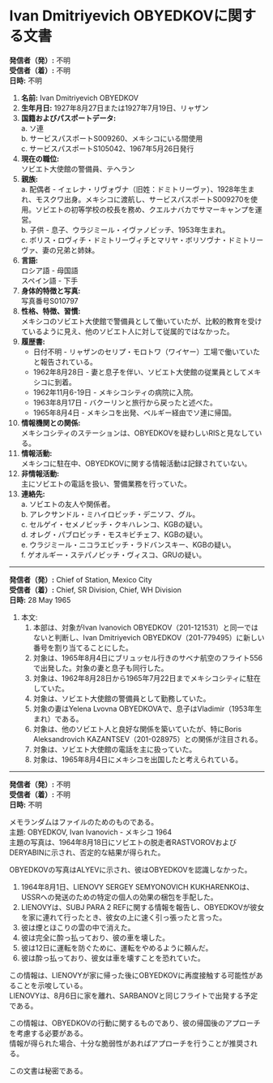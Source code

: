 # Ivan Dmitriyevich OBYEDKOVに関する文書

**発信者（発）:** 不明  
**受信者（着）:** 不明  
**日時:** 不明  

1. **名前:** Ivan Dmitriyevich OBYEDKOV  
2. **生年月日:** 1927年8月27日または1927年7月19日、リャザン  
3. **国籍およびパスポートデータ:**  
   a. ソ連  
   b. サービスパスポートS009260、メキシコにいる間使用  
   c. サービスパスポートS105042、1967年5月26日発行  
4. **現在の職位:**  
   ソビエト大使館の警備員、テヘラン  
5. **親族:**  
   a. 配偶者 - イェレナ・リヴォヴナ（旧姓：ドミトリーヴァ）、1928年生まれ、モスクワ出身。メキシコに渡航し、サービスパスポートS009270を使用。ソビエトの初等学校の校長を務め、クエルナバカでサマーキャンプを運営。  
   b. 子供 - 息子、ウラジミール・イヴァノビッチ、1953年生まれ。  
   c. ボリス・ロヴィチ・ドミトリーヴィチとマリヤ・ボリソヴナ・ドミトリーヴァ、妻の兄弟と姉妹。  
6. **言語:**  
   ロシア語 - 母国語  
   スペイン語 - 下手  
7. **身体的特徴と写真:**  
   写真番号S010797  
8. **性格、特徴、習慣:**  
   メキシコのソビエト大使館で警備員として働いていたが、比較的教育を受けているように見え、他のソビエト人に対して従属的ではなかった。  
9. **履歴書:**  
   - 日付不明 - リャザンのセリプ・モロトワ（ワイヤー）工場で働いていたと報告されている。  
   - 1962年8月28日 - 妻と息子を伴い、ソビエト大使館の従業員としてメキシコに到着。  
   - 1962年11月6-19日 - メキシコシティの病院に入院。  
   - 1963年8月17日 - バクーリンと旅行から戻ったと述べた。  
   - 1965年8月4日 - メキシコを出発、ベルギー経由でソ連に帰国。  
10. **情報機関との関係:**  
    メキシコシティのステーションは、OBYEDKOVを疑わしいRISと見なしている。  
11. **情報活動:**  
    メキシコに駐在中、OBYEDKOVに関する情報活動は記録されていない。  
12. **非情報活動:**  
    主にソビエトの電話を扱い、警備業務を行っていた。  
13. **連絡先:**  
    a. ソビエトの友人や関係者。  
    b. アレクサンドル・ミハイロビッチ・デニソフ、グル。  
    c. セルゲイ・セメノビッチ・クキハレンコ、KGBの疑い。  
    d. オレグ・パブロビッチ・モスキビチェフ、KGBの疑い。  
    e. ウラジミール・ニコラエビッチ・ラドバンスキー、KGBの疑い。  
    f. ゲオルギー・ステパノビッチ・ヴィスコ、GRUの疑い。  

---

**発信者（発）:** Chief of Station, Mexico City  
**受信者（着）:** Chief, SR Division, Chief, WH Division  
**日時:** 28 May 1965  

1. 本文:
   1. 本部は、対象がIvan Ivanovich OBYEDKOV（201-121531）と同一ではないと判断し、Ivan Dmitriyevich OBYEDKOV（201-779495）に新しい番号を割り当てることにした。
   2. 対象は、1965年8月4日にブリュッセル行きのサベナ航空のフライト556で出発した。対象の妻と息子も同行した。
   3. 対象は、1962年8月28日から1965年7月22日までメキシコシティに駐在していた。
   4. 対象は、ソビエト大使館の警備員として勤務していた。
   5. 対象の妻はYelena Lvovna OBYEDKOVAで、息子はVladimir（1953年生まれ）である。
   6. 対象は、他のソビエト人と良好な関係を築いていたが、特にBoris Aleksandrovich KAZANTSEV（201-028975）との関係が注目される。
   7. 対象は、ソビエト大使館の電話を主に扱っていた。
   8. 対象は、1965年8月4日にメキシコを出国したと考えられている。

---

**発信者（発）:** 不明  
**受信者（着）:** 不明  
**日時:** 不明  

メモランダムはファイルのためのものである。  
主題: OBYEDKOV, Ivan Ivanovich - メキシコ 1964  
主題の写真は、1964年8月18日にソビエトの脱走者RASTVOROVおよびDERYABINに示され、否定的な結果が得られた。  

OBYEDKOVの写真はALYEVに示され、彼はOBYEDKOVを認識しなかった。  

1. 1964年8月1日、LIENOVY SERGEY SEMYONOVICH KUKHARENKOは、USSRへの発送のための特定の個人の効果の梱包を手配した。  
2. LIENOVYは、SUBJ PARA 2 REFに関する情報を報告し、OBYEDKOVが彼女を家に連れて行ったとき、彼女の上に速く引っ張ったと言った。  
3. 彼は煙とほこりの雲の中で消えた。  
4. 彼は完全に酔っ払っており、彼の車を壊した。  
5. 彼は12日に運転を防ぐために、運転をやめるように頼んだ。  
6. 彼は酔っ払っており、彼女は車を壊すことを恐れていた。  

この情報は、LIENOVYが家に帰った後にOBYEDKOVに再度接触する可能性があることを示唆している。  
LIENOVYは、8月6日に家を離れ、SARBANOVと同じフライトで出発する予定である。  

この情報は、OBYEDKOVの行動に関するものであり、彼の帰国後のアプローチを考慮する必要がある。  
情報が得られた場合、十分な脆弱性があればアプローチを行うことが推奨される。  

この文書は秘密である。